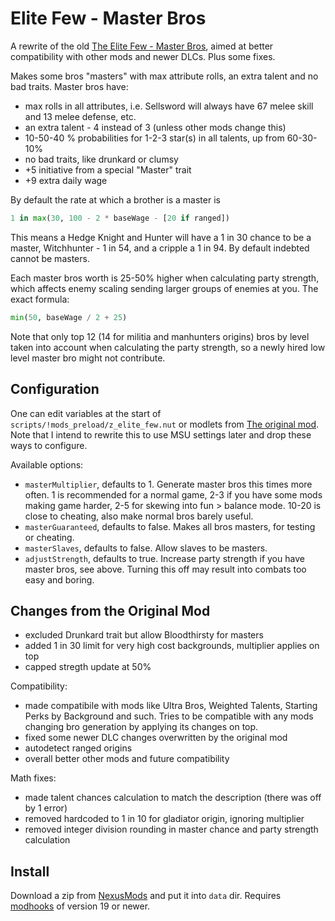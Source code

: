 # Elite Few - Master Bros

A rewrite of the old [The Elite Few - Master Bros][old-mod], aimed at better compatibility with other mods and newer DLCs. Plus some fixes.

Makes some bros "masters" with max attribute rolls, an extra talent and no bad traits. Master bros have:

- max rolls in all attributes, i.e. Sellsword will always have 67 melee skill and 13 melee defense, etc.
- an extra talent - 4 instead of 3 (unless other mods change this)
- 10-50-40 % probabilities for 1-2-3 star(s) in all talents, up from 60-30-10%
- no bad traits, like drunkard or clumsy
- +5 initiative from a special "Master" trait
- +9 extra daily wage

By default the rate at which a brother is a master is

```python
1 in max(30, 100 - 2 * baseWage - [20 if ranged])
```

This means a Hedge Knight and Hunter will have a 1 in 30 chance to be a master, Witchhunter - 1 in 54, and a cripple a 1 in 94. By default indebted cannot be masters.

Each master bros worth is 25-50% higher when calculating party strength, which affects enemy scaling sending larger groups of enemies at you. The exact formula:

```python
min(50, baseWage / 2 + 25)
```

Note that only top 12 (14 for militia and manhunters origins) bros by level taken into account when calculating the party strength, so a newly hired low level master bro might not contribute.


## Configuration

One can edit variables at the start of `scripts/!mods_preload/z_elite_few.nut` or modlets from [The original mod][old-mod]. Note that I intend to rewrite this to use MSU settings later and drop these ways to configure.

Available options:

- `masterMultiplier`, defaults to 1. Generate master bros this times more often. 1 is recommended for a normal game, 2-3 if you have some mods making game harder, 2-5 for skewing into fun > balance mode. 10-20 is close to cheating, also make normal bros barely useful.
- `masterGuaranteed`, defaults to false. Makes all bros masters, for testing or cheating.
- `masterSlaves`, defaults to false. Allow slaves to be masters.
- `adjustStrength`, defaults to true. Increase party strength if you have master bros, see above. Turning this off may result into combats too easy and boring. 


## Changes from the Original Mod

- excluded Drunkard trait but allow Bloodthirsty for masters
- added 1 in 30 limit for very high cost backgrounds, multiplier applies on top
- capped stregth update at 50%

Compatibility:

- made compatibile with mods like Ultra Bros, Weighted Talents, Starting Perks by Background and such. Tries to be compatible with any mods changing bro generation by applying its changes on top.
- fixed some newer DLC changes overwritten by the original mod
- autodetect ranged origins
- overall better other mods and future compatibility

Math fixes:

- made talent chances calculation to match the description (there was off by 1 error)
- removed hardcoded to 1 in 10 for gladiator origin, ignoring multiplier
- removed integer division rounding in master chance and party strength calculation


## Install

Download a zip from [NexusMods][] and put it into `data` dir. Requires [modhooks][] of version 19 or newer.


[NexusMods]: ...
[modhooks]: https://www.nexusmods.com/battlebrothers/mods/42
[old-mod]: https://www.nexusmods.com/battlebrothers/mods/253
